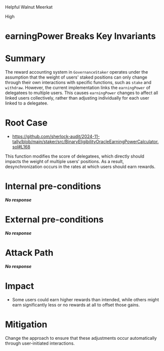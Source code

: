 Helpful Walnut Meerkat

High

# earningPower Breaks Key Invariants

# Summary

The reward accounting system in `GovernanceStaker` operates under the assumption that the weight of users' staked positions can only change through their own interactions with specific functions, such as `stake` and `withdraw`. However, the current implementation links the `earningPower` of delegatees to multiple users. This causes `earningPower` changes to affect all linked users collectively, rather than adjusting individually for each user linked to a delegatee.

# Root Case

* https://github.com/sherlock-audit/2024-11-tally/blob/main/staker/src/BinaryEligibilityOracleEarningPowerCalculator.sol#L168

This function modifies the score of delegatees, which directly should impacts the weight of multiple users' positions. As a result, desynchronization occurs in the rates at which users should earn rewards.

# Internal pre-conditions

***No response***

# External pre-conditions

***No response***

# Attack Path

***No response***

# Impact

* Some users could earn higher rewards than intended, while others might earn significantly less or no rewards at all to offset those gains.

# Mitigation

Change the approach to ensure that these adjustments occur automatically through user-initiated interactions.